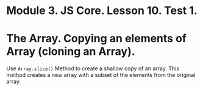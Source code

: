 # Module 3. JS Core. Lesson 10. Test 1.

# The Array. Copying an elements of Array (cloning an Array).

Use `Array.slice()` Method to create a shallow copy of an array. This method creates a new array with a subset of the elements from the original array.
